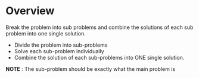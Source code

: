# Overview
Break the problem into sub problems and combine the solutions of each sub problem into
one single solution.

* Divide the problem into sub-problems
* Solve each sub-problem individually
* Combine the solution of each sub-problems into ONE single solution.


<b>NOTE</b> : The sub-problem should be exactly what the main problem is
#